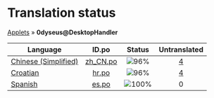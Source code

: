 # Translation status
[Applets](../../README.md) &#187; **0dyseus@DesktopHandler**

Language | ID.po | Status | Untranslated
---------|:--:|:------:|:-----------:
[Chinese (Simplified)](../../language-status/zh_CN.md) | [zh_CN.po](po/zh_CN.po) | ![96%](http://progressed.io/bar/96) | [4](untranslated-po/zh_CN.md)
[Croatian](../../language-status/hr.md) | [hr.po](po/hr.po) | ![96%](http://progressed.io/bar/96) | [4](untranslated-po/hr.md)
[Spanish](../../language-status/es.md) | [es.po](po/es.po) | ![100%](http://progressed.io/bar/100) | 0

